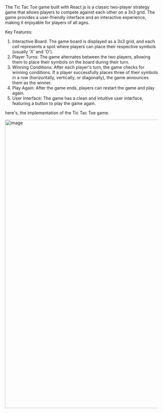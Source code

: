 The Tic Tac Toe game built with React js is a classic two-player strategy game that allows players to compete against each other on a 3x3 grid. The game provides a user-friendly interface and an interactive experience, making it enjoyable for players of all ages.

Key Features:
1. Interactive Board: The game board is displayed as a 3x3 grid, and each cell represents a spot where players can place their respective symbols (usually 'X' and 'O').
2. Player Turns: The game alternates between the two players, allowing them to place their symbols on the board during their turn.
3. Winning Conditions: After each player's turn, the game checks for winning conditions. If a player successfully places three of their symbols in a row (horizontally, vertically, or diagonally), the game announces them as the winner.
4. Play Again: After the game ends, players can restart the game and play again.
5. User Interface: The game has a clean and intuitive user interface, featuring a button to play the game again.

here's, the implementation of the Tic Tac Toe game.

<img width="949" alt="image" src="https://github.com/diksh04/Tic-Tac-Toe/assets/84238934/d09d6c35-401d-4be9-92fd-e5692b5b6402">
